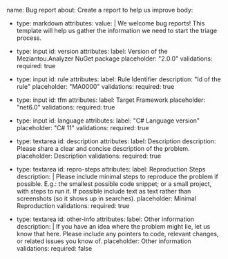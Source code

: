 name: Bug report
about: Create a report to help us improve
body:
 - type: markdown
    attributes:
      value: |
        We welcome bug reports! This template will help us gather the information we need to start the triage process.

- type: input
  id: version
  attributes:
    label: Version of the Meziantou.Analyzer NuGet package
    placeholder: "2.0.0"
  validations:
    required: true

- type: input
  id: rule
  attributes:
    label: Rule Identifier
    description: "Id of the rule"
    placeholder: "MA0000"
  validations:
    required: true

- type: input
  id: tfm
  attributes:
    label: Target Framework
    placeholder: "net6.0"
  validations:
    required: true

- type: input
  id: language
  attributes:
    label: "C# Language version"
    placeholder: "C# 11"
  validations:
    required: true

- type: textarea
    id: description
    attributes:
      label: Description
      description: Please share a clear and concise description of the problem.
      placeholder: Description
    validations:
      required: true
      
- type: textarea
    id: repro-steps
    attributes:
      label: Reproduction Steps
      description: |
        Please include minimal steps to reproduce the problem if possible. E.g.: the smallest possible code snippet; or a small project, with steps to run it. If possible include text as text rather than screenshots (so it shows up in searches).
      placeholder: Minimal Reproduction
    validations:
      required: true
      
- type: textarea
    id: other-info
    attributes:
      label: Other information
      description: |
        If you have an idea where the problem might lie, let us know that here. Please include any pointers to code, relevant changes, or related issues you know of.
      placeholder: Other information
    validations:
      required: false
